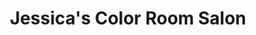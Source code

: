 ---
title: "Jessica's Color Room Salon"
url: /middletown/jessicas-color-room-salon/
shop: Friseur
---